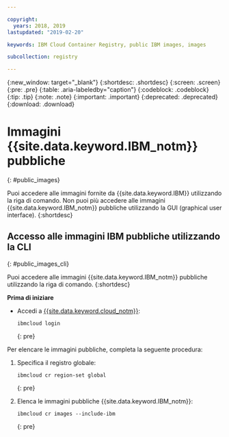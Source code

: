 ```yaml
---

copyright:
  years: 2018, 2019
lastupdated: "2019-02-20"

keywords: IBM Cloud Container Registry, public IBM images, images

subcollection: registry

---
```


{:new_window: target="_blank"}
{:shortdesc: .shortdesc}
{:screen: .screen}
{:pre: .pre}
{:table: .aria-labeledby="caption"}
{:codeblock: .codeblock}
{:tip: .tip}
{:note: .note}
{:important: .important}
{:deprecated: .deprecated}
{:download: .download}

# Immagini {{site.data.keyword.IBM_notm}} pubbliche
{: #public_images}

Puoi accedere alle immagini fornite da {{site.data.keyword.IBM}} utilizzando la riga di comando. Non puoi più accedere alle immagini {{site.data.keyword.IBM_notm}} pubbliche utilizzando la GUI (graphical user interface).
{:shortdesc}

## Accesso alle immagini IBM pubbliche utilizzando la CLI
{: #public_images_cli}

Puoi accedere alle immagini {{site.data.keyword.IBM_notm}} pubbliche utilizzando la riga di comando.
{:shortdesc}

**Prima di iniziare**

- Accedi a [{{site.data.keyword.cloud_notm}}](/docs/cli/reference/ibmcloud/bx_cli.html#ibmcloud_login):

  ```
  ibmcloud login
  ```
  {: pre}

Per elencare le immagini pubbliche, completa la seguente procedura:

1. Specifica il registro globale:

   ```
   ibmcloud cr region-set global
   ```
   {: pre}

2. Elenca le immagini pubbliche {{site.data.keyword.IBM_notm}}:

   ```
   ibmcloud cr images --include-ibm
   ```
   {: pre}
